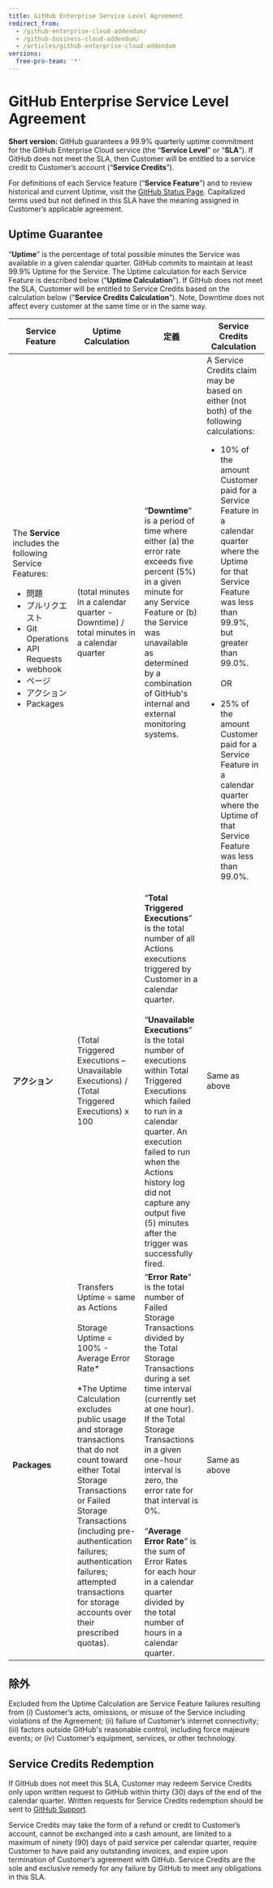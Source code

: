 ```yaml
---
title: GitHub Enterprise Service Level Agreement
redirect_from:
  - /github-enterprise-cloud-addendum/
  - /github-business-cloud-addendum/
  - /articles/github-enterprise-cloud-addendum
versions:
  free-pro-team: '*'
---
```


# GitHub Enterprise Service Level Agreement

**Short version:** GitHub guarantees a 99.9% quarterly uptime commitment for the GitHub Enterprise Cloud service (the “**Service Level**” or “**SLA**”). If GitHub does not meet the SLA, then Customer will be entitled to a service credit to Customer’s account (“**Service Credits**”).

For definitions of each Service feature  (“**Service Feature**”) and to review historical and current Uptime, visit the [GitHub Status Page](https://www.githubstatus.com/). Capitalized terms used but not defined in this SLA have the meaning assigned in Customer’s applicable agreement.

## Uptime Guarantee

“**Uptime**” is the percentage of total possible minutes the Service was available in a given calendar quarter. GitHub commits to maintain at least 99.9% Uptime for the Service. The Uptime calculation for each Service Feature is described below (“**Uptime Calculation**”). If GitHub does not meet the SLA, Customer will be entitled to Service Credits based on the calculation below (“**Service Credits Calculation**”). Note, Downtime does not affect every customer at the same time or in the same way.

| **Service Feature**                                                               | **Uptime Calculation**                                                                                                                                                                                                                                                                                                                                                                                                                  | **定義**                                                                                                                                                                                                                                                                                                                                                                                                                                                        | **Service Credits Calculation**                                                                                    |
| --------------------------------------------------------------------------------- | --------------------------------------------------------------------------------------------------------------------------------------------------------------------------------------------------------------------------------------------------------------------------------------------------------------------------------------------------------------------------------------------------------------------------------------- | ------------------------------------------------------------------------------------------------------------------------------------------------------------------------------------------------------------------------------------------------------------------------------------------------------------------------------------------------------------------------------------------------------------------------------------------------------------- | ------------------------------------------------------------------------------------------------------------------ |
| The **Service** includes the following Service Features: <ul><li>問題</li><li>プルリクエスト</li><li>Git Operations</li><li>API Requests</li><li>webhook</li><li>ページ</li><li>アクション</li><li>Packages</li></ul> | (total minutes in a calendar quarter - Downtime) / total minutes in a calendar quarter                                                                                                                                                                                                                                                                                                                                                  | “**Downtime**” is a period of time where either (a) the error rate exceeds five percent (5%) in a given minute for any Service Feature or (b) the Service was unavailable as determined by a combination of GitHub's internal and external monitoring systems.                                                                                                                                                                                                | A Service Credits claim may be based on either (not both) of the following calculations: <ul><li>10% of the amount Customer paid for a Service Feature in a calendar quarter where the Uptime for that Service Feature was less than 99.9%, but greater than 99.0%. <BR><BR>OR <BR><BR></li><li>25% of the amount Customer paid for a Service Feature in a calendar quarter where the Uptime of that Service Feature was less than 99.0%.</li></ul> | |
| **アクション**                                                                         | (Total Triggered Executions – Unavailable Executions) / (Total Triggered Executions) x 100                                                                                                                                                                                                                                                                                                                                              | “**Total Triggered Executions**” is the total number of all Actions executions triggered by Customer in a calendar quarter. <br><br> “**Unavailable Executions**” is the total number of executions within Total Triggered Executions which failed to run in a calendar quarter.  An execution failed to run when the Actions history log did not capture any output five (5) minutes after the trigger was successfully fired.                   | Same as above                                                                                                      |
| **Packages**                                                                      | Transfers Uptime = same as Actions <br> <br> Storage Uptime = 100% - Average Error Rate* <br> <br> *The Uptime Calculation excludes public usage and storage transactions that do not count toward either Total Storage Transactions or Failed Storage Transactions (including pre-authentication failures; authentication failures; attempted transactions for storage accounts over their prescribed quotas). | “**Error Rate**” is the total number of Failed Storage Transactions divided by the Total Storage Transactions during a set time interval (currently set at one hour). If the Total Storage Transactions in a given one-hour interval is zero, the error rate for that interval is 0%. <br><br> “**Average Error Rate**” is the sum of Error Rates for each hour in a calendar quarter divided by the total number of hours in a calendar quarter. | Same as above                                                                                                      |

## 除外
Excluded from the Uptime Calculation are Service Feature failures resulting from (i) Customer’s acts, omissions, or misuse of the Service including violations of the Agreement; (ii) failure of Customer’s internet connectivity; (iii) factors outside GitHub's reasonable control, including force majeure events; or (iv) Customer’s equipment, services, or other technology.

## Service Credits Redemption
If GitHub does not meet this SLA, Customer may redeem Service Credits only upon written request to GitHub within thirty (30) days of the end of the calendar quarter. Written requests for Service Credits redemption should be sent to [GitHub Support](https://support.github.com/contact).

Service Credits may take the form of a refund or credit to Customer’s account, cannot be exchanged into a cash amount, are limited to a maximum of ninety (90) days of paid service per calendar quarter, require Customer to have paid any outstanding invoices, and expire upon termination of Customer’s agreement with GitHub. Service Credits are the sole and exclusive remedy for any failure by GitHub to meet any obligations in this SLA. 
